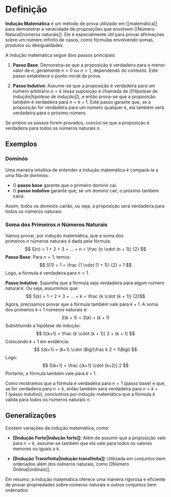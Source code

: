 # Definição
**Indução Matemática** é um método de prova utilizado em [[matemática]] para demonstrar a veracidade de proposições que envolvem [[Número Natural|números naturais]]. Ele é especialmente útil para provar afirmações sobre um número infinito de casos, como fórmulas envolvendo somas, produtos ou desigualdades.

A indução matemática segue dois passos principais:

1. **Passo Base**: Demonstra-se que a proposição é verdadeira para o menor valor de $n$, geralmente $n=0$ ou $n=1$, dependendo do contexto. Este passo estabelece o ponto inicial da prova.

2. **Passo Indutivo**: Assume-se que a proposição é verdadeira para um número arbitrário $n=k$ (essa suposição é chamada de _[[Hípotese de Indução|hipótese de indução]]_), e então prova-se que a proposição também é verdadeira para $n=k+1$. Este passo garante que, se a proposição for verdadeira para um número qualquer $k$, ela também será verdadeira para o próximo número.

Se ambos os passos forem provados, conclui-se que a proposição é verdadeira para todos os números naturais $n$.

## Exemplos
### Dominós
Uma maneira intuitiva de entender a indução matemática é compará-la a uma fila de dominós:

- O **passo base** garante que o primeiro dominó cai.
- O **passo indutivo** garante que, se um dominó cair, o próximo também cairá.  

Assim, todos os dominós cairão, ou seja, a proposição será verdadeira para todos os números naturais.

### Soma dos Primeiros $n$ Números Naturais
Vamos provar, por indução matemática, que a soma dos primeiros $n$ números naturais é dada pela fórmula: 
$$ S(n) = 1 + 2 + 3 + ... + n = \frac {n \cdot (n + 1)} {2} $$
**Passo Base**:
Para $n=1$, temos:
$$ S(1) = 1 = \frac {1 \cdot (1 + 1)} {2} = 1 $$
Logo, a fórmula é verdadeira para $n=1$.

**Passo Indutivo**:
Suponha que a fórmula seja verdadeira para algum número natural $k$. Ou seja, assumimos que:
$$ S(k) = 1 + 2 + 3 + ... + k = \frac {k \cdot (k + 1)} {2}$$
Agora, precisamos provar que a fórmula também vale para $k+1$. A soma dos primeiros $k+1$ números naturais é:
$$ S(k + 1) = S(k) + (k + 1) $$
Substituindo a hipótese de indução:
$$ S(k+1) = \frac {k \cdot (k + 1)} 2 + (k + 1) $$
Colocando $k+1$ em evidência:
$$ S(k+1) = (k+1) \cdot \Bigl(\frac k 2 + 1\Bigl) $$
Logo:
$$ S(k+1) = \frac {(k+1) \cdot (k+2)} 2 $$
Portanto, a fórmula também vale para $k+1$.

Como mostramos que a fórmula é verdadeira para $n=1$ (passo base) e que, se for verdadeira para $n=k$, então também será verdadeira para $n=k+1$ (passo indutivo), concluímos por indução matemática que a fórmula é válida para todos os números naturais $n$.

## Generalizações
Existem variações da indução matemática, como:

- **[[Indução Forte|Indução forte]]**: Além de assumir que a proposição vale para $n=k$, assume-se também que ela vale para todos os valores menores ou iguais a $k$.

- **[[Indução Transfinita|Indução transfinita]]**: Utilizada em conjuntos bem ordenados além dos números naturais, como [[Número Ordinal|ordinais]].

Em resumo, a indução matemática oferece uma maneira rigorosa e eficiente de provar propriedades sobre números naturais e outros conjuntos bem ordenados